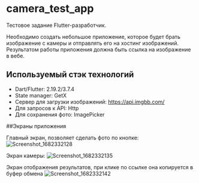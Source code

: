 # camera_test_app

Тестовое задание Flutter-разработчик.

Необходимо создать небольшое приложение, которое будет брать изображение с камеры и отправлять его на хостинг изображений. Результатом работы приложения должна быть ссылка на изображение в вебе.

## Используемый стэк технологий
- Dart/Flutter: 2.19.2/3.7.4
- State manager: GetX
- Сервер для загрузки изображений: https://api.imgbb.com/
- Для запросов к API: Http
- Для сохранения фото: ImagePicker

##Экраны приложения

Главный экран, позволяет сделать фото по кнопке:
![Screenshot_1682332128](https://user-images.githubusercontent.com/89085993/233972357-1962a0f8-de49-489f-b8a0-1929be20dc99.png)


Экран камеры:
![Screenshot_1682332135](https://user-images.githubusercontent.com/89085993/233972374-c1808c88-1d8e-4363-afc6-e69c7b347b3e.png)


Экран отображения результатов, при клике по ссылке она копируется в буфер обмена
![Screenshot_1682332142](https://user-images.githubusercontent.com/89085993/233972394-d01eec66-efad-408c-a8c9-7adde7efa214.png)

